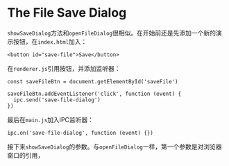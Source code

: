 # The File Save Dialog
`showSaveDialog`方法和`openFileDialog`很相似。在开始前还是先添加一个新的演示按钮，在`index.html`加入：
```
<button id="save-file">Save</button>
```
在`renderer.js`引用按钮，并添加监听器：
```
const saveFileBtn = document.getElementById('saveFile')

saveFileBtn.addEventListener('click', function (event) {
  ipc.send('save-file-dialog')
})
```
最后在`main.js`加入IPC监听器：
```
ipc.on('save-file-dialog', function (event) {})
```
接下来`showSaveDialog`的参数。与`openFileDialog`一样，第一个参数是对浏览器窗口的引用，